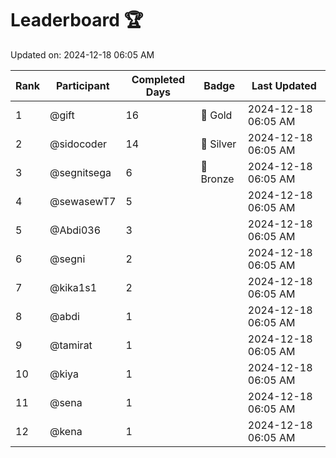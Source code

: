 # Leaderboard 🏆

Updated on: 2024-12-18 06:05 AM

| Rank | Participant       | Completed Days | Badge      | Last Updated         |
|------|-------------------|----------------|------------|----------------------|
| 1    | @gift             | 16             | 🏅 Gold     | 2024-12-18 06:05 AM |
| 2    | @sidocoder        | 14             | 🥈 Silver   | 2024-12-18 06:05 AM |
| 3    | @segnitsega       | 6              | 🥉 Bronze   | 2024-12-18 06:05 AM |
| 4    | @sewasewT7        | 5              |            | 2024-12-18 06:05 AM |
| 5    | @Abdi036          | 3              |            | 2024-12-18 06:05 AM |
| 6    | @segni            | 2              |            | 2024-12-18 06:05 AM |
| 7    | @kika1s1          | 2              |            | 2024-12-18 06:05 AM |
| 8    | @abdi             | 1              |            | 2024-12-18 06:05 AM |
| 9    | @tamirat          | 1              |            | 2024-12-18 06:05 AM |
| 10   | @kiya             | 1              |            | 2024-12-18 06:05 AM |
| 11   | @sena             | 1              |            | 2024-12-18 06:05 AM |
| 12   | @kena             | 1              |            | 2024-12-18 06:05 AM |
